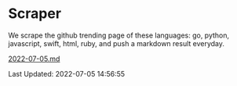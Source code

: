 # Scraper

We scrape the github trending page of these languages: go, python, javascript, swift, html, ruby, and push a markdown result everyday.

[2022-07-05.md](https://github.com/henson/Scraper/blob/master/2022-07-05.md)

Last Updated: 2022-07-05 14:56:55